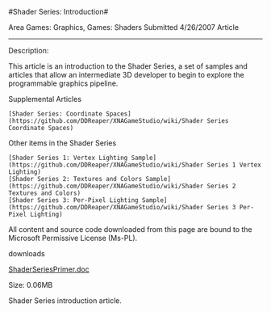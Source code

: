 #Shader Series: Introduction#

Area
Games: Graphics, Games: Shaders
Submitted
4/26/2007
Article

---

Description:

This article is an introduction to the Shader Series, a set of samples and articles that allow an intermediate 3D developer to begin to explore the programmable graphics pipeline.

Supplemental Articles

    [Shader Series: Coordinate Spaces](https://github.com/DDReaper/XNAGameStudio/wiki/Shader Series Coordinate Spaces)


Other items in the Shader Series

    [Shader Series 1: Vertex Lighting Sample](https://github.com/DDReaper/XNAGameStudio/wiki/Shader Series 1 Vertex Lighting)
    [Shader Series 2: Textures and Colors Sample](https://github.com/DDReaper/XNAGameStudio/wiki/Shader Series 2 Textures and Colors)
    [Shader Series 3: Per-Pixel Lighting Sample](https://github.com/DDReaper/XNAGameStudio/wiki/Shader Series 3 Per-Pixel Lighting)



All content and source code downloaded from this page are bound to the Microsoft Permissive License (Ms-PL).

downloads

[ShaderSeriesPrimer.doc](https://github.com/DDReaper/XNAGameStudio/blob/master/Documents/ShaderSeriesPrimer.doc?raw=true)

Size: 0.06MB

Shader Series introduction article. 